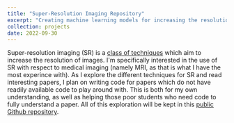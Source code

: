 ```yaml
---
title: "Super-Resolution Imaging Repository"
excerpt: "Creating machine learning models for increasing the resolution of medical images <br/><img src='/images/custom/SR_Image.png' width='400' height='300'>"
collection: projects
date: 2022-09-30
---
```


Super-resolution imaging (SR) is a [class of techniques](https://blog.paperspace.com/image-super-resolution/) which aim to increase the resolution of images. I'm specifically interested in the use of SR with respect to medical imaging (namely MRI, as that is what I have the most experince with).
As I explore the different techniques for SR and read interesting papers, I plan on writing code for papers which do not have readily available code to play around with. This is both for my own understanding, as well as helping those poor students who need code to fully understand a paper. All of this exploration will be kept in this [public Github repository](https://github.com/Lawreros/Super-Resolution).